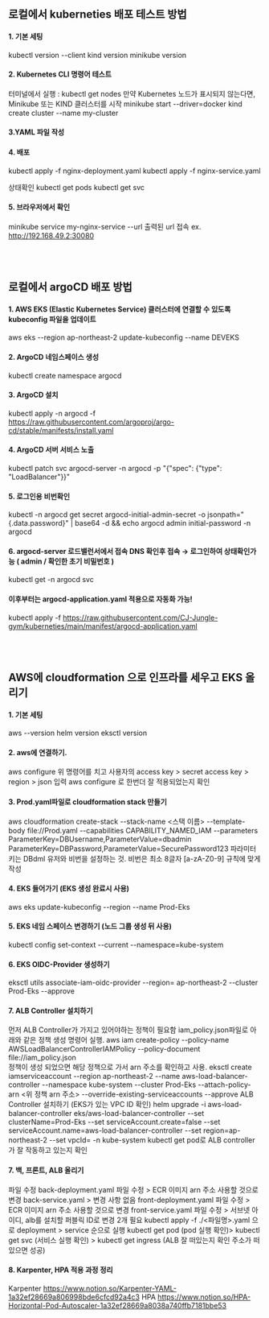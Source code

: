 ## 로컬에서 kuberneties 배포 테스트 방법
#### 1. 기본 세팅
kubectl version --client
kind version
minikube version

#### 2. Kubernetes CLI 명령어 테스트
터미널에서 실행 : kubectl get nodes
만약 Kubernetes 노드가 표시되지 않는다면, Minikube 또는 KIND 클러스터를 시작
minikube start --driver=docker
kind create cluster --name my-cluster

#### 3.YAML 파일 작성

#### 4. 배포
kubectl apply -f nginx-deployment.yaml
kubectl apply -f nginx-service.yaml

상태확인
kubectl get pods
kubectl get svc

#### 5. 브라우저에서 확인
minikube service my-nginx-service --url
출력된 url 접속
ex. http://192.168.49.2:30080

<br><br>

## 로컬에서 argoCD 배포 방법
#### 1. AWS EKS (Elastic Kubernetes Service) 클러스터에 연결할 수 있도록 kubeconfig 파일을 업데이트 
aws eks --region ap-northeast-2 update-kubeconfig --name DEVEKS

#### 2. ArgoCD 네임스페이스 생성 
kubectl create namespace argocd

#### 3. ArgoCD 설치  
kubectl apply -n argocd -f https://raw.githubusercontent.com/argoproj/argo-cd/stable/manifests/install.yaml

#### 4. ArgoCD 서버 서비스 노출  
kubectl patch svc argocd-server -n argocd -p "{\"spec\": {\"type\": \"LoadBalancer\"}}"

#### 5. 로그인용 비번확인
kubectl -n argocd get secret argocd-initial-admin-secret -o jsonpath="{.data.password}" | base64 -d && echo
argocd admin initial-password -n argocd

#### 6. argocd-server 로드밸런서에서 접속 DNS 확인후 접속 → 로그인하여 상태확인가능 ( admin / 확인한 초기 비밀번호 )
kubectl get -n argocd svc

#### 이후부터는 argocd-application.yaml 적용으로 자동화 가능!
kubectl apply -f https://raw.githubusercontent.com/CJ-Jungle-gym/kuberneties/main/manifest/argocd-application.yaml

<br><br>

## AWS에 cloudformation 으로 인프라를 세우고 EKS 올리기
#### 1. 기본 세팅
aws --version
helm version
eksctl version

#### 2. aws에 연결하기. 
aws configure
위 명령어를 치고 사용자의 access key > secret access key > region > json 입력
aws configure 로 한번더 잘 적용되었는지 확인

#### 3. Prod.yaml파일로 cloudformation stack 만들기
aws cloudformation create-stack --stack-name <스택 이름> --template-body file://Prod.yaml --capabilities CAPABILITY_NAMED_IAM --parameters ParameterKey=DBUsername,ParameterValue=dbadmin ParameterKey=DBPassword,ParameterValue=SecurePassword123
파라미터 키는 DBdml 유저와 비번을 설정하는 것. 비번은 최소 8글자 [a-zA-Z0-9] 규칙에 맞게 작성

#### 4. EKS 들어가기 (EKS 생성 완료시 사용)
aws eks update-kubeconfig --region <ap-northeast-2> --name Prod-Eks

#### 5. EKS 네임 스페이스 변경하기 (노드 그룹 생성 뒤 사용)
kubectl config set-context --current --namespace=kube-system

#### 6. EKS OIDC-Provider 생성하기
eksctl utils associate-iam-oidc-provider --region= ap-northeast-2 --cluster Prod-Eks --approve

#### 7. ALB Controller 설치하기 
먼저 ALB Controller가 가지고 있어야하는 정책이 필요함 iam_policy.json파일로 아래와 같은 정책 생성 명령어 실행.
aws iam create-policy --policy-name AWSLoadBalancerControllerIAMPolicy --policy-document file://iam_policy.json  
정책이 생성 되었으면 해당 정책으로 가서 arn 주소를 확인하고 사용.
eksctl create iamserviceaccount --region ap-northeast-2 --name aws-load-balancer-controller --namespace kube-system --cluster Prod-Eks --attach-policy-arn <위 정책 arn 주소> --override-existing-serviceaccounts --approve
ALB Controller 설치하기 (EKS가 있는 VPC ID 확인)
helm upgrade -i aws-load-balancer-controller eks/aws-load-balancer-controller --set clusterName=Prod-Eks --set serviceAccount.create=false --set serviceAccount.name=aws-load-balancer-controller --set region=ap-northeast-2 --set vpcId=<vpc ID> -n kube-system
kubectl get pod로 ALB controller 가 잘 작동하고 있는지 확인

#### 7. 백, 프론트, ALB 올리기
파일 수정
back-deployment.yaml 파일 수정 > ECR 이미지 arn 주소 사용할 것으로 변경
back-service.yaml > 변경 사항 없음
front-deployment.yaml 파일 수정 > ECR 이미지 arn 주소 사용할 것으로 변경
front-service.yaml 파일 수정 > 서브넷 아이디, alb를 설치할 퍼블릭 ID로 변경 2개 필요
kubectl apply -f ./<파일명>.yaml 으로 deployment > service 순으로 실행 
kubectl get pod (pod 실행 확인)> kubectl get svc (서비스 실행 확인) > kubectl get ingress (ALB 잘 떠있는지 확인 주소가 떠있으면 성공)

#### 8. Karpenter, HPA 적용 과정 정리 
Karpenter
https://www.notion.so/Karpenter-YAML-1a32ef28669a806998bde6cfcd92a4c3
HPA
https://www.notion.so/HPA-Horizontal-Pod-Autoscaler-1a32ef28669a8038a740ffb7181bbe53

